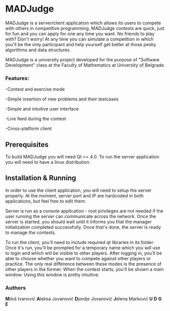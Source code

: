 # MADJudge

MADJudge is a server/client application which allows its users to compete with others in competitive programming. MADJudge contests are quick, just for fun and you can apply for one any time you want. No friends to play with? Don't worry! At any time you can simulate a competition in which you'll be the only participant and help yourself get better at those pesky algorithms and data structures.

MADJudge is a university project developed for the purpose of "Software Development" class at the Faculty of Mathematics at University of Belgrade.


### Features:

-Contest and exercise mode

-Simple insertion of new problems and their testcases

-Simple and intuitive user interface

-Live feed during the contest

-Cross-platform client


## Prerequisites

To build MADJudge you will need Qt >= 4.0.
To run the server application you will need to have a linux distribution.


## Installation & Running

In order to use the client application, you will need to setup the server properly. At the moment, server port and IP are hardcoded in both applications, but feel free to edit them. 

Server is run as a console application - root privileges are not needed if the user running the server can communicate across the network. Once the server is started, you should wait until it informs you that the manager initialization completed successfully. Once that's done, the server is ready to manage the contests.

To run the client, you'll need to include required qt libraries in its folder. Once it's run, you'll be prompted for a temporary name which you will use to login and which will be visible to other players. After logging in, you'll be able to choose whether you want to compete against other players or practice. The only real difference between these modes is the presence of other players in the former. When the contest starts, you'll be shown a main window. Using this window is pretty intuitive.


### Authors

**M**iloš Ivanović
**A**leksa Jovanović
**D**jordje Jovanović
**J**elena Marković
**U**
**D**
**G**
**E**
